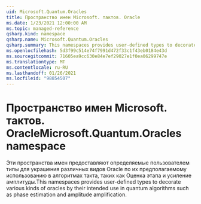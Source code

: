 ```yaml
---
uid: Microsoft.Quantum.Oracles
title: Пространство имен Microsoft. тактов. Oracle
ms.date: 1/23/2021 12:00:00 AM
ms.topic: managed-reference
qsharp.kind: namespace
qsharp.name: Microsoft.Quantum.Oracles
qsharp.summary: This namespaces provides user-defined types to decorate various kinds of oracles by their intended use in quantum algorithms such as phase estimation and amplitude amplification.
ms.openlocfilehash: 5d3f99c514e74f7991d472f33c1f43eb0184e43d
ms.sourcegitcommit: 71605ea9cc630e84e7ef29027e1f0ea06299747e
ms.translationtype: MT
ms.contentlocale: ru-RU
ms.lasthandoff: 01/26/2021
ms.locfileid: "98854507"
---
```

# <a name="microsoftquantumoracles-namespace"></a><span data-ttu-id="98cd8-102">Пространство имен Microsoft. тактов. Oracle</span><span class="sxs-lookup"><span data-stu-id="98cd8-102">Microsoft.Quantum.Oracles namespace</span></span>

<span data-ttu-id="98cd8-103">Эти пространства имен предоставляют определяемые пользователем типы для украшения различных видов Oracle по их предполагаемому использованию в алгоритмах такта, таких как Оценка этапа и усиление амплитуды.</span><span class="sxs-lookup"><span data-stu-id="98cd8-103">This namespaces provides user-defined types to decorate various kinds of oracles by their intended use in quantum algorithms such as phase estimation and amplitude amplification.</span></span>

